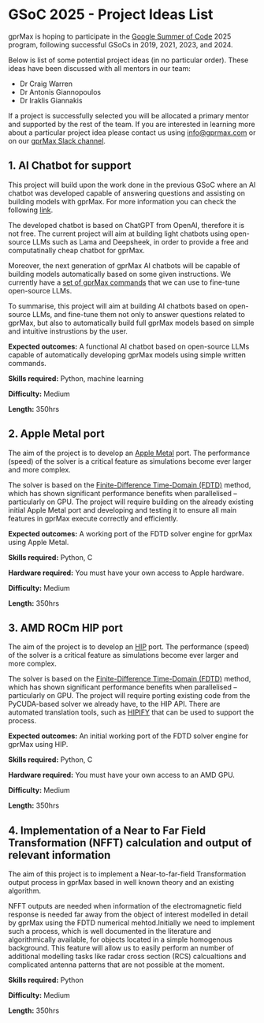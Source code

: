 # GSoC 2025 - Project Ideas List

gprMax is hoping to participate in the [Google Summer of Code](https://summerofcode.withgoogle.com) 2025 program, following successful GSoCs in 2019, 2021, 2023, and 2024. 

Below is list of some potential project ideas (in no particular order). These ideas have been discussed with all mentors in our team: 
- Dr Craig Warren
- Dr Antonis Giannopoulos
- Dr Iraklis Giannakis

If a project is successfully selected you will be allocated a primary mentor and supported by the rest of the team. If you are interested in learning more about a particular project idea please contact us using [info@gprmax.com](mailto:info@gprmax.com) or on our [gprMax Slack channel](https://gprmax-fdtd.slack.com). 


## 1. AI Chatbot for support

This project will build upon the work done in the previous GSoC where an AI chatbot was developed capable of answering questions and assisting on building models with gprMax. For more information you can check the following [link](https://github.com/eddieleejw/gprmax_chatbot).

The developed chatbot is based on ChatGPT from OpenAI, therefore it is not free. The current project will aim at building light chatbots using open-source LLMs such as Lama and Deepsheek, in order to provide a free and computatinally cheap chatbot for gprMax. 

Moreover, the next generation of gprMax AI chatbots will be capable of building models automatically based on some given instructions. We currently have a [set of gprMax commands](https://huggingface.co/datasets/IraGia/gprMax_Train) that we can use to fine-tune open-source LLMs. 

To summarise, this project will aim at building AI chatbots based on open-source LLMs, and fine-tune them not only to answer questions related to gprMax, but also to automatically build full gprMax models based on simple and intuitive instrustions by the user.

**Expected outcomes:** A functional AI chatbot based on open-source LLMs capable of automatically developing gprMax models using simple written commands.

**Skills required:** Python, machine learning

**Difficulty:** Medium

**Length:** 350hrs


## 2. Apple Metal port

The aim of the project is to develop an [Apple Metal](https://developer.apple.com/metal/) port. The performance (speed) of the solver is a critical feature as simulations become ever larger and more complex.

The solver is based on the [Finite-Difference Time-Domain (FDTD)](https://en.wikipedia.org/wiki/Finite-difference_time-domain_method) method, which has shown significant performance benefits when parallelised – particularly on GPU. The project will require building on the already existing initial Apple Metal port and developing and testing it to ensure all main features in gprMax execute correctly and efficiently.

**Expected outcomes:** A working port of the FDTD solver engine for gprMax using Apple Metal.

**Skills required:** Python, C

**Hardware required:** You must have your own access to Apple hardware.

**Difficulty:** Medium

**Length:** 350hrs


## 3. AMD ROCm HIP port

The aim of the project is to develop an [HIP](https://github.com/ROCm/HIP) port. The performance (speed) of the solver is a critical feature as simulations become ever larger and more complex.

The solver is based on the [Finite-Difference Time-Domain (FDTD)](https://en.wikipedia.org/wiki/Finite-difference_time-domain_method) method, which has shown significant performance benefits when parallelised – particularly on GPU. The project will require porting existing code from the PyCUDA-based solver we already have, to the HIP API. There are automated translation tools, such as [HIPIFY](https://github.com/ROCm/HIPIFY) that can be used to support the process.

**Expected outcomes:** An initial working port of the FDTD solver engine for gprMax using HIP.

**Skills required:** Python, C

**Hardware required:** You must have your own access to an AMD GPU.

**Difficulty:** Medium

**Length:** 350hrs


## 4. Implementation of a Near to Far Field Transformation (NFFT) calculation and output of relevant information

The aim of this project is to implement a Near-to-far-field Transformation output process in gprMax based in well known theory and an existing algorithm. 

NFFT outputs are needed when information of the electromagnetic field response is needed far away from the object of interest modelled in detail by gprMax using the FDTD numerical mehtod.Initially we need to implement such a process, which is well documented in the literature and algorithmically available, for objects located in a simple homogenous background. This feature will allow us to easily perform an number of additional modelling tasks like radar cross section (RCS) calcualtions and complicated antenna patterns that are not possible at the moment. 

**Skills required:** Python

**Difficulty:** Medium

**Length:** 350hrs
